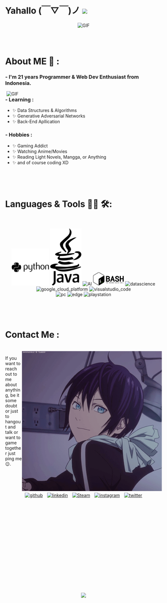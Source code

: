 # Yahallo (￣▽￣)ノ <img src="https://media.giphy.com/media/hvRJCLFzcasrR4ia7z/giphy.gif" width="25px">

<div align="center">
<img hight="100" width="500" alt="GIF" align="center" src="https://i.redd.it/h7dae4o0uk461.jpg" alt="Bakaguya made by レヴィノス (https://www.pixiv.net/en/artworks/80962527)" width="320">
</div>

</br>
</br>
</br>

# About ME 💬 :

### - I'm 21 years  Programmer & Web Dev Enthusiast from Indonesia.

<img hight="400" width="500" alt="GIF" align="right" src="https://i.pinimg.com/originals/8d/4b/77/8d4b77c44b7a68c0fd609411e2c0ec3c.gif">

### - Learning :
- ✨ Data Structures & Algorithms
- ✨ Generative Adversarial Networks
- ✨ Back-End Apllication

### - Hobbies : 
- ✨ Gaming Addict
- ✨ Watching Anime/Movies
- ✨ Reading Light Novels, Mangga, or Anything 
- ✨ and of course coding XD

</br>
</br>
</br>

# Languages & Tools 👨‍💻 🛠:
</br>

<p align="center">

<!-- For more icons please follow  https://github.com/MikeCodesDotNET/ColoredBadges -->
<img src="https://github.com/Xx-Ashutosh-xX/Xx-Ashutosh-xX/blob/master/assets/icons/python.png" alt="python" width="120" hight="50">
<img src="https://github.com/Xx-Ashutosh-xX/Xx-Ashutosh-xX/blob/master/assets/icons/java.png" alt="java"  width="100" hight="50">
<img src="https://github.com/Xx-Ashutosh-xX/Xx-Ashutosh-xX/blob/master/assets/icons/ai.png" alt="AI" width="90" hight="50">
<img src="https://github.com/Xx-Ashutosh-xX/Xx-Ashutosh-xX/blob/master/assets/icons/bash.png" alt="bash" width="100" hight="50">
<img src="https://github.com/Xx-Ashutosh-xX/Xx-Ashutosh-xX/blob/master/assets/icons/datascience.png" alt="datascience" width="180" hight="50">
</br>
<img src="https://github.com/Xx-Ashutosh-xX/Xx-Ashutosh-xX/blob/master/assets/icons/google_cloud_platform.png" alt="google_cloud_platform" width="270" hight="50">
<img src="https://github.com/Xx-Ashutosh-xX/Xx-Ashutosh-xX/blob/master/assets/icons/visualstudio_code.png" alt="visualstudio_code" width="240" hight="50">
</br>
<img src="https://github.com/Xx-Ashutosh-xX/Xx-Ashutosh-xX/blob/master/assets/icons/pc.png" alt="pc" width="100" hight="50">
<img src="https://github.com/Xx-Ashutosh-xX/Xx-Ashutosh-xX/blob/master/assets/icons/edge.png" alt="edge" width="100" hight="50">
<img src="https://github.com/Xx-Ashutosh-xX/Xx-Ashutosh-xX/blob/master/assets/icons/playstation@3x.png" alt="playstation" width="150" hight="50">
</p>
</br>
</br>
</br>

# Contact Me :

<p>
 </br>


<img hight="320" width="450" align="right" alt="GIF" src="https://github.com/Nyan-Code/Nyan-Code/blob/main/assets/13626.gif">


If you want to reach out to me about anything, be it some doubt or just to hangout and talk or want to game together just ping me 😉.


<p align="center">
	<a href="https://github.com/Nyan-Code"><img alt="github" width="10%" style="padding:5px" src="https://img.icons8.com/clouds/100/000000/github.png"/></a>
	<a href="https://www.linkedin.com/in/malik-arif-maulana-012931212/"><img alt="linkedin" width="10%" style="padding:5px" src="https://img.icons8.com/clouds/100/000000/linkedin.png"/></a>
	<a href="https://steamcommunity.com/id/textmissing099/"><img alt="Steam" width="10%" style="padding:5px" src="https://img.icons8.com/doodle/96/000000/steam-circled.png"/></a>
	<a href="https://www.instagram.com/malik_arif23/"><img alt="instagram" width="10%" style="padding:5px" src="https://img.icons8.com/clouds/100/000000/instagram.png"/></a>
	<a href="https://twitter.com/Malik_Arif23"><img alt="twitter" width="10%" style="padding:5px" src="https://img.icons8.com/clouds/100/000000/twitter.png"/></a>
</p>


</br>
</br>
</br>
</br>
</br>
</br>
</br>
</br>
</br>
</br>
</br>
</br>
</br>
</br>
</br>
</br>


<p align="center" >  
  <a href="https://github.com/anuraghazra/github-readme-stats"> 
<img  src="https://github-readme-stats.vercel.app/api?username=Nyan-Code&&show_icons=true&theme=radical"/>
  </a>
  </p>

